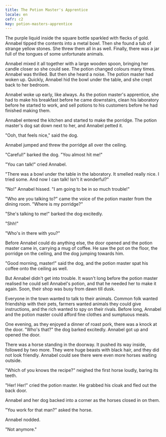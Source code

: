 ```yaml
---
title: The Potion Master's Apprentice
locale: en
cefr: c2
key: potion-masters-apprentice
---
```


The purple liquid inside the square bottle sparkled with flecks of gold. Annabel tipped the contents into a metal bowl. Then she found a tub of strange yellow stones. She threw them all in as well. Finally, there was a jar full of the tongues of some unfortunate animals.

Annabel mixed it all together with a large wooden spoon, bringing her candle closer so she could see. The potion changed colours many times. Annabel was thrilled. But then she heard a noise. The potion master had woken up. Quickly, Annabel hid the bowl under the table, and she crept back to her bedroom.

Annabel woke up early, like always. As the potion master's apprentice, she had to make his breakfast before he came downstairs, clean his laboratory before he started to work, and sell potions to his customers before he had finished making them.

Annabel entered the kitchen and started to make the porridge. The potion master's dog sat down next to her, and Annabel petted it.

"Ooh, that feels nice," said the dog.

Annabel jumped and threw the porridge all over the ceiling.

"Careful!" barked the dog. "You almost hit me!"

"You can talk!" cried Annabel.

"There was a bowl under the table in the laboratory. It smelled really nice. I tried some. And now I can talk! Isn't it wonderful?"

"No!" Annabel hissed. "I am going to be in so much trouble!"

"Who are you talking to?" came the voice of the potion master from the dining room. "Where is my porridge?"

"She's talking to me!" barked the dog excitedly.

"Shh!"

"Who's in there with you?"

Before Annabel could do anything else, the door opened and the potion master came in, carrying a mug of coffee. He saw the pot on the floor, the porridge on the ceiling, and the dog jumping towards him.

"Good morning, master!" said the dog, and the potion master spat his coffee onto the ceiling as well.

But Annabel didn't get into trouble. It wasn't long before the potion master realised he could sell Annabel's potion, and that he needed her to make it again. Soon, their shop was busy from dawn till dusk.

Everyone in the town wanted to talk to their animals. Common folk wanted friendship with their pets, farmers wanted animals they could give instructions, and the rich wanted to spy on their rivals. Before long, Annabel and the potion master could afford fine clothes and sumptuous meals.

One evening, as they enjoyed a dinner of roast pork, there was a knock at the door. "Who's that?" the dog barked excitedly. Annabel got up and opened the door.

There was a horse standing in the doorway. It pushed its way inside, followed by two more. They were huge beasts with black hair, and they did not look friendly. Annabel could see there were even more horses waiting outside.

"Which of you knows the recipe?" neighed the first horse loudly, baring its teeth.

"Her! Her!" cried the potion master. He grabbed his cloak and fled out the back door.

Annabel and her dog backed into a corner as the horses closed in on them.

"You work for that man?" asked the horse.

Annabel nodded.

"Not anymore."